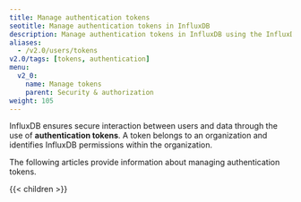 ```yaml
---
title: Manage authentication tokens
seotitle: Manage authentication tokens in InfluxDB
description: Manage authentication tokens in InfluxDB using the InfluxDB UI or the influx CLI.
aliases:
  - /v2.0/users/tokens
v2.0/tags: [tokens, authentication]
menu:
  v2_0:
    name: Manage tokens
    parent: Security & authorization
weight: 105
---
```


InfluxDB ensures secure interaction between users and data through the use of **authentication tokens**.
A token belongs to an organization and identifies InfluxDB permissions within the organization.


The following articles provide information about managing authentication tokens.

{{< children >}}
